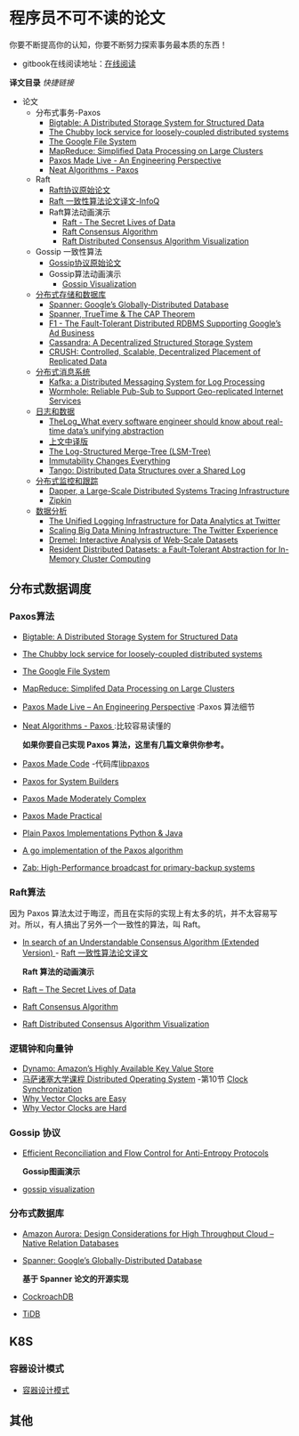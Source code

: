 


# 程序员不可不读的论文

你要不断提高你的认知，你要不断努力探索事务最本质的东西！


* gitbook在线阅读地址：[在线阅读](https://ma-yi.gitbook.io/paper-read/)


**译文目录**  *快捷链接*

* 论文
    * 分布式事务-Paxos
        * [Bigtable: A Distributed Storage System for Structured Data](paper/distribution/transaction/Bigtable-ADistributedStorageSystemForStructuredData.md)
        * [The Chubby lock service for loosely-coupled distributed systems](paper/distribution/transaction/The-Chubby-lock-service-for-loosely-coupled-distributed-systems.md)
        * [The Google File System](paper/distribution/transaction/The-Google-File-System.md)
        * [MapReduce: Simplified Data Processing on Large Clusters](paper/distribution/transaction/MapReduce-SimplifiedDataProcessingOnLargeClusters.md)
        * [Paxos Made Live - An Engineering Perspective](paper/distribution/transaction/PaxosMadeLive-AnEngineeringPerspective.md)
        * [Neat Algorithms - Paxos](https://harry.me/blog/2014/12/27/neat-algorithms-paxos/)
    * Raft
        * [Raft协议原始论文](paper/distribution/raft/raft.md)
        * [Raft 一致性算法论文译文-InfoQ](https://www.infoq.cn/article/raft-paper)
        * Raft算法动画演示
            * [Raft - The Secret Lives of Data](https://thesecretlivesofdata.com/raft/)
            * [Raft Consensus Algorithm](https://raft.github.io/)
            * [Raft Distributed Consensus Algorithm Visualization](https://kanaka.github.io/raft.js/)
    * Gossip 一致性算法
        * [Gossip协议原始论文](paper/distribution/gossip/flow-gossip.md)
        * Gossip算法动画演示
            * [Gossip Visualization](https://rrmoelker.github.io/gossip-visualization/)
    * [分布式存储和数据库](paper/distribution/database/README.md)
        * [Spanner: Google’s Globally-Distributed Database](paper/distribution/database/Spanner_GloballyDistributedDatabase.md)
        * [Spanner, TrueTime & The CAP Theorem](paper/distribution/database/Spanner_TrueTimeTheCAPTheorem.md)
        * [F1 - The Fault-Tolerant Distributed RDBMS Supporting Google’s Ad Business](paper/distribution/database/F1-TheFault-TolerantDistributed-RDBMS-SupportingGoogle’sAdBusiness.md)
        * [Cassandra: A Decentralized Structured Storage System](paper/distribution/database/Cassandra_A-Decentralized-Structured-Storage-System.md)
        * [CRUSH: Controlled, Scalable, Decentralized Placement of Replicated Data](paper/distribution/database/CRUSH_Controlled-Scalable-Decentralized-Placement-of-Replicated-Data.md)
    * [分布式消息系统](paper/distribution/message/README.md)
        * [Kafka: a Distributed Messaging System for Log Processing](paper/distribution/message/Kafka_a-Distributed-Messaging-System-for-Log-Processing.md)
        * [Wormhole: Reliable Pub-Sub to Support Geo-replicated Internet Services](paper/distribution/message/Wormhole_Reliable-Pub-Sub-to-Support-Geo-replicated-Internet-Services.md)
    * [日志和数据](paper/distribution/log/README.md)
        * [TheLog_What every software engineer should know about real-time data’s unifying abstraction](paper/distribution/log/TheLog_What-every-software-engineer-should-know-about-real-time-datas-unifying-abstraction.md)
        * [上文中译版](https://github.com/oldratlee/translations/blob/master/log-what-every-software-engineer-should-know-about-real-time-datas-unifying/README.md)
        * [The Log-Structured Merge-Tree (LSM-Tree)](paper/distribution/log/LSM-Tree.md)
        * [Immutability Changes Everything](paper/distribution/log/Immutability-Changes-Everything.md)
        * [Tango: Distributed Data Structures over a Shared Log](paper/distribution/log/Tango.md)
    * [分布式监控和跟踪](paper/distribution/monitor/README.md)
        * [Dapper, a Large-Scale Distributed Systems Tracing Infrastructure](paper/distribution/monitor/Dapper.md)
        * [Zipkin](paper/distribution/monitor/Zipin.md)
    * [数据分析](paper/distribution/data-analytics/README.md)
        * [The Unified Logging Infrastructure for Data Analytics at Twitter](paper/distribution/data-analytics/The-Unified-Logging-Infrastructure-for-Data-Analytics.md)
        * [Scaling Big Data Mining Infrastructure: The Twitter Experience](paper/distribution/data-analytics/Scaling-Big-Data-Mining-Infrastructure.md)
        * [Dremel: Interactive Analysis of Web-Scale Datasets](paper/distribution/data-analytics/Dremel.md)
        * [Resident Distributed Datasets: a Fault-Tolerant Abstraction for In-Memory Cluster Computing](paper/distribution/data-analytics/Resilient-Distributed-Datasets.md)
<!-- END doctoc generated TOC please keep comment here to allow auto update -->

## 分布式数据调度

### Paxos算法

* [Bigtable: A Distributed Storage System for Structured Data](https://static.googleusercontent.com/media/research.google.com/en//archive/bigtable-osdi06.pdf)

* [The Chubby lock service for loosely-coupled distributed systems](https://static.googleusercontent.com/media/research.google.com/en//archive/chubby-osdi06.pdf)

* [The Google File System](https://static.googleusercontent.com/media/research.google.com/en//archive/gfs-sosp2003.pdf)

* [MapReduce: Simplifed Data Processing on Large Clusters](https://static.googleusercontent.com/media/research.google.com/en//archive/mapreduce-osdi04.pdf)

* [Paxos Made Live – An Engineering Perspective](https://static.googleusercontent.com/media/research.google.com/en//archive/paxos_made_live.pdf) :Paxos 算法细节

* [Neat Algorithms - Paxos ](http://harry.me/blog/2014/12/27/neat-algorithms-paxos/) :比较容易读懂的

  

  **如果你要自己实现 Paxos 算法，这里有几篇文章供你参考。**

* [Paxos Made Code](https://www.inf.usi.ch/faculty/pedone/MScThesis/marco.pdf) -代码库[libpaxos](http://libpaxos.sourceforge.net/)

* [Paxos for System Builders](http://www.cnds.jhu.edu/pub/papers/cnds-2008-2.pdf)

* [Paxos Made Moderately Complex](http://www.cs.cornell.edu/courses/cs7412/2011sp/paxos.pdf)

* [Paxos Made Practical](https://web.stanford.edu/class/cs340v/papers/paxos.pdf)

* [Plain Paxos Implementations Python & Java](https://github.com/cocagne/paxos)

* [A go implementation of the Paxos algorithm](https://github.com/xiang90/paxos)

* [Zab: High-Performance broadcast for primary-backup systems](https://www.semanticscholar.org/paper/Zab%3A-High-performance-broadcast-for-primary-backup-Junqueira-Reed/b02c6b00bd5dbdbd951fddb00b906c82fa80f0b3?p2df)

  

### Raft算法
因为 Paxos 算法太过于晦涩，而且在实际的实现上有太多的坑，并不太容易写对。所以，有人搞出了另外一个一致性的算法，叫 Raft。

* [In search of an Understandable Consensus Algorithm (Extended Version) ](https://raft.github.io/raft.pdf) - [Raft 一致性算法论文译文](https://www.infoq.cn/article/raft-paper/)

  **Raft 算法的动画演示**

* [Raft – The Secret Lives of Data](http://thesecretlivesofdata.com/raft/)

* [Raft Consensus Algorithm](https://raft.github.io/)

* [Raft Distributed Consensus Algorithm Visualization](http://kanaka.github.io/raft.js/)

### 逻辑钟和向量钟

* [Dynamo: Amazon’s Highly Available Key Value Store](http://bnrg.eecs.berkeley.edu/~randy/Courses/CS294.F07/Dynamo.pdf)
* [马萨诸塞大学课程 Distributed Operating System](http://lass.cs.umass.edu/~shenoy/courses/spring05/lectures.html) -第10节 [Clock Synchronization ](https://lass.cs.umass.edu/~shenoy/courses/spring05/lectures/Lec10.pdf)
* [Why Vector Clocks are Easy](https://riak.com/posts/technical/why-vector-clocks-are-easy/)
* [Why Vector Clocks are Hard](https://riak.com/posts/technical/why-vector-clocks-are-hard/)

### Gossip 协议

* [Efficient Reconciliation and Flow Control for Anti-Entropy Protocols](https://www.cs.cornell.edu/home/rvr/papers/flowgossip.pdf)

  **Gossip图画演示**

* [gossip visualization](https://rrmoelker.github.io/gossip-visualization/)

### 分布式数据库

* [Amazon Aurora: Design Considerations for High Throughput Cloud –Native Relation Databases](https://www.allthingsdistributed.com/files/p1041-verbitski.pdf)

* [Spanner: Google’s Globally-Distributed Database](http://static.googleusercontent.com/media/research.google.com/zh-CN//archive/spanner-osdi2012.pdf)

  **基于 Spanner 论文的开源实现**

* [CockroachDB](https://github.com/cockroachdb/cockroach)

* [TiDB](https://github.com/pingcap/tidb)

  

## K8S

### 容器设计模式

* [容器设计模式](https://www.usenix.org/conference/hotcloud16/workshop-program/presentation/burns)

## 其他


